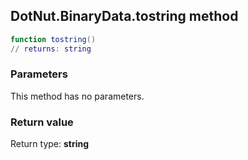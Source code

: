 ## DotNut.BinaryData.tostring method


```lua
function tostring()
// returns: string
```


### Parameters

This method has no parameters.

### Return value

Return type: **string**

